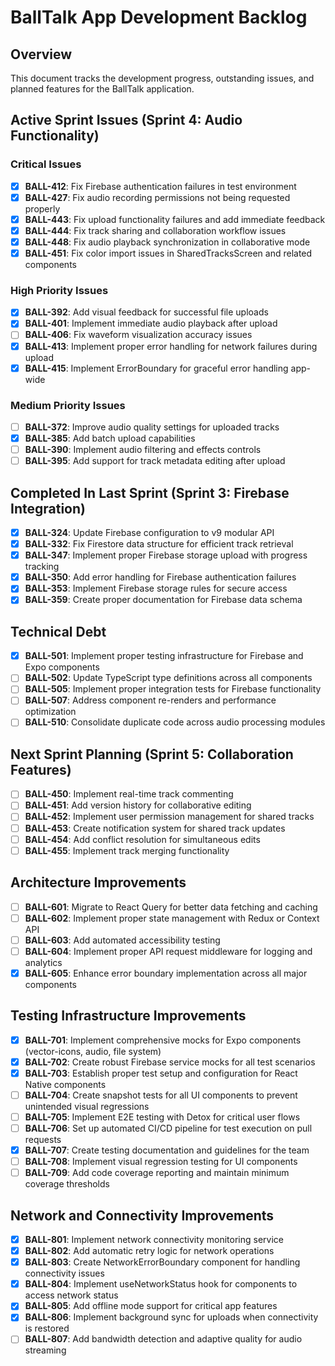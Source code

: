 # BallTalk App Development Backlog

## Overview
This document tracks the development progress, outstanding issues, and planned features for the BallTalk application.

## Active Sprint Issues (Sprint 4: Audio Functionality)

### Critical Issues
- [x] **BALL-412**: Fix Firebase authentication failures in test environment
- [x] **BALL-427**: Fix audio recording permissions not being requested properly
- [x] **BALL-443**: Fix upload functionality failures and add immediate feedback
- [x] **BALL-444**: Fix track sharing and collaboration workflow issues
- [x] **BALL-448**: Fix audio playback synchronization in collaborative mode
- [x] **BALL-451**: Fix color import issues in SharedTracksScreen and related components

### High Priority Issues
- [x] **BALL-392**: Add visual feedback for successful file uploads
- [x] **BALL-401**: Implement immediate audio playback after upload
- [ ] **BALL-406**: Fix waveform visualization accuracy issues
- [x] **BALL-413**: Implement proper error handling for network failures during upload
- [x] **BALL-415**: Implement ErrorBoundary for graceful error handling app-wide

### Medium Priority Issues
- [ ] **BALL-372**: Improve audio quality settings for uploaded tracks
- [x] **BALL-385**: Add batch upload capabilities
- [ ] **BALL-390**: Implement audio filtering and effects controls
- [ ] **BALL-395**: Add support for track metadata editing after upload

## Completed In Last Sprint (Sprint 3: Firebase Integration)

- [x] **BALL-324**: Update Firebase configuration to v9 modular API
- [x] **BALL-332**: Fix Firestore data structure for efficient track retrieval
- [x] **BALL-347**: Implement proper Firebase storage upload with progress tracking
- [x] **BALL-350**: Add error handling for Firebase authentication failures
- [x] **BALL-353**: Implement Firebase storage rules for secure access
- [x] **BALL-359**: Create proper documentation for Firebase data schema

## Technical Debt

- [x] **BALL-501**: Implement proper testing infrastructure for Firebase and Expo components
- [ ] **BALL-502**: Update TypeScript type definitions across all components
- [ ] **BALL-505**: Implement proper integration tests for Firebase functionality
- [ ] **BALL-507**: Address component re-renders and performance optimization
- [ ] **BALL-510**: Consolidate duplicate code across audio processing modules

## Next Sprint Planning (Sprint 5: Collaboration Features)

- [ ] **BALL-450**: Implement real-time track commenting
- [ ] **BALL-451**: Add version history for collaborative editing
- [ ] **BALL-452**: Implement user permission management for shared tracks
- [ ] **BALL-453**: Create notification system for shared track updates
- [ ] **BALL-454**: Add conflict resolution for simultaneous edits
- [ ] **BALL-455**: Implement track merging functionality

## Architecture Improvements

- [ ] **BALL-601**: Migrate to React Query for better data fetching and caching
- [ ] **BALL-602**: Implement proper state management with Redux or Context API 
- [ ] **BALL-603**: Add automated accessibility testing
- [ ] **BALL-604**: Implement proper API request middleware for logging and analytics
- [x] **BALL-605**: Enhance error boundary implementation across all major components

## Testing Infrastructure Improvements

- [x] **BALL-701**: Implement comprehensive mocks for Expo components (vector-icons, audio, file system)
- [x] **BALL-702**: Create robust Firebase service mocks for all test scenarios
- [x] **BALL-703**: Establish proper test setup and configuration for React Native components
- [ ] **BALL-704**: Create snapshot tests for all UI components to prevent unintended visual regressions
- [ ] **BALL-705**: Implement E2E testing with Detox for critical user flows
- [ ] **BALL-706**: Set up automated CI/CD pipeline for test execution on pull requests
- [x] **BALL-707**: Create testing documentation and guidelines for the team
- [ ] **BALL-708**: Implement visual regression testing for UI components
- [ ] **BALL-709**: Add code coverage reporting and maintain minimum coverage thresholds

## Network and Connectivity Improvements

- [x] **BALL-801**: Implement network connectivity monitoring service
- [x] **BALL-802**: Add automatic retry logic for network operations
- [x] **BALL-803**: Create NetworkErrorBoundary component for handling connectivity issues
- [x] **BALL-804**: Implement useNetworkStatus hook for components to access network status
- [x] **BALL-805**: Add offline mode support for critical app features
- [x] **BALL-806**: Implement background sync for uploads when connectivity is restored
- [ ] **BALL-807**: Add bandwidth detection and adaptive quality for audio streaming 